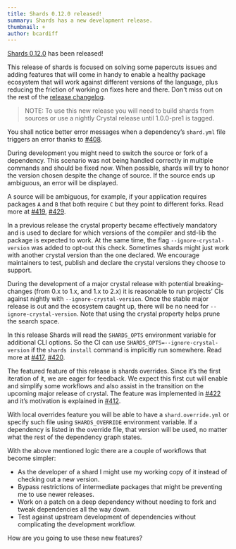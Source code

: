 ```yaml
---
title: Shards 0.12.0 released!
summary: Shards has a new development release.
thumbnail: +
author: bcardiff
---
```


[Shards 0.12.0](https://github.com/crystal-lang/shards/releases/tag/v0.12.0) has been released!

This release of shards is focused on solving some papercuts issues and adding features that will come in handy to enable a healthy package ecosystem that will work against different versions of the language, plus reducing the friction of working on fixes here and there. Don't miss out on the rest of the [release changelog](https://github.com/crystal-lang/shards/releases/tag/v0.12.0).

> NOTE: To use this new release you will need to build shards from sources or use a nightly Crystal release until 1.0.0-pre1 is tagged.

You shall notice better error messages when a dependency’s `shard.yml` file triggers an error thanks to [#408](https://github.com/crystal-lang/shards/pull/408).

During development you might need to switch the source or fork of a dependency. This scenario was not being handled correctly in multiple commands and should be fixed now. When possible, shards will try to honor the version chosen despite the change of source. If the source ends up ambiguous, an error will be displayed.

A source will be ambiguous, for example, if your application requires packages `A` and `B` that both require `C` but they point to different forks. Read more at [#419](https://github.com/crystal-lang/shards/pull/419), [#429](https://github.com/crystal-lang/shards/pull/429).

In a previous release the crystal property became effectively mandatory and is used to declare for which versions of the compiler and std-lib the package is expected to work. At the same time, the flag `--ignore-crystal-version` was added to opt-out this check. Sometimes shards might just work with another crystal version than the one declared. We encourage maintainers to test, publish and declare the crystal versions they choose to support.

During the development of a major crystal release with potential breaking-changes (from 0.x to 1.x, and 1.x to 2.x) it is reasonable to run projects’ CIs against nightly with `--ignore-crystal-version`. Once the stable major release is out and the ecosystem caught up, there will be no need for `--ignore-crystal-version`. Note that using the crystal property helps prune the search space.

In this release Shards will read the `SHARDS_OPTS` environment variable for additional CLI options. So the CI can use `SHARDS_OPTS=--ignore-crystal-version` if the `shards install` command is implicitly run somewhere. Read more at [#417](https://github.com/crystal-lang/shards/pull/417), [#420](https://github.com/crystal-lang/shards/pull/420).

The featured feature of this release is shards overrides. Since it’s the first iteration of it, we are eager for feedback. We expect this first cut will enable and simplify some workflows and also assist in the transition on the upcoming major release of crystal. The feature was implemented in [#422](https://github.com/crystal-lang/shards/pull/422) and it’s motivation is explained in [#412](https://github.com/crystal-lang/shards/issues/412).

With local overrides feature you will be able to have a `shard.override.yml` or specify such file using `SHARDS_OVERRIDE` environment variable. If a dependency is listed in the override file, that version will be used, no matter what the rest of the dependency graph states.

With the above mentioned logic there are a couple of workflows that become simpler:

* As the developer of a shard I might use my working copy of it instead of checking out a new version.
* Bypass restrictions of intermediate packages that might be preventing me to use newer releases.
* Work on a patch on a deep dependency without needing to fork and tweak dependencies all the way down.
* Test against upstream development of dependencies without complicating the development workflow.

How are you going to use these new features?
